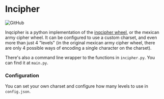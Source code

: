 # Incipher

![GitHub](https://img.shields.io/github/license/mashape/apistatus.svg)

Inqcipher is a python implementation of the [inqcipher wheel](https://www.youtube.com/watch?v=TvsiLV7RLx4), or the mexican army cipher wheel.
It can be configured to use a custom charset, and even more than just 4 "levels" (in the original mexican army cipher wheel, there are only 4 possible ways of encoding a single character on the charset).

There's also a command line wrapper to the functions in `incipher.py`. You can find it at `main.py`.

### Configuration

You can set your own charset and configure how many levels to use in `config.json`.
